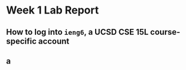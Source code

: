 # Week 1 Lab Report
**How to log into `ieng6`, a UCSD CSE 15L course-specific account**
---

## **a**
